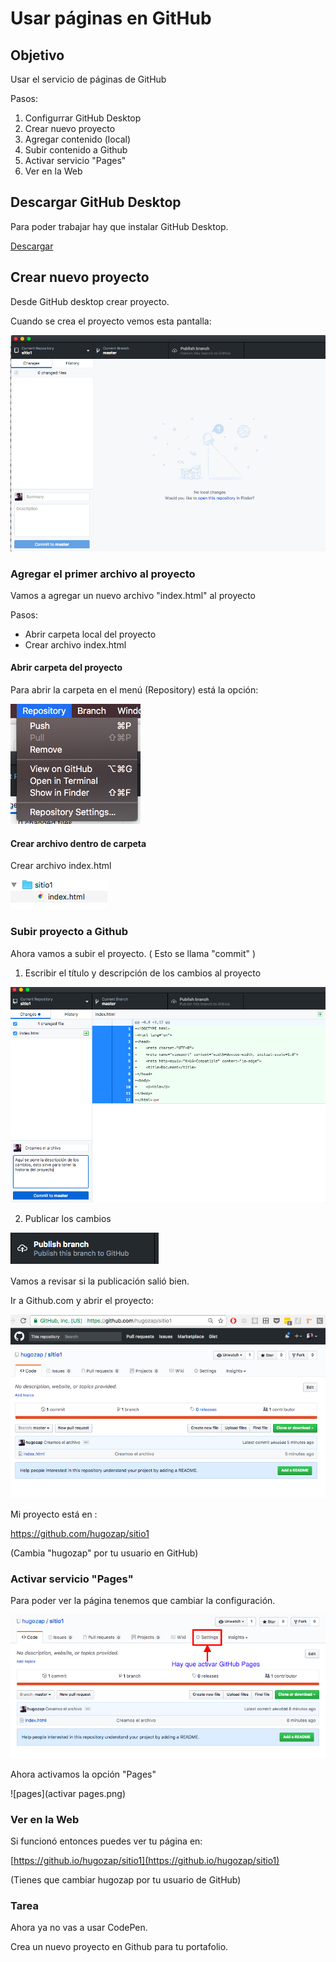 # Usar páginas en GitHub

## Objetivo

Usar el servicio de páginas de GitHub

Pasos:

1. Configurrar GitHub Desktop
2. Crear nuevo proyecto
3. Agregar contenido (local)
4. Subir contenido a Github
5. Activar servicio "Pages"
6. Ver en la Web


## Descargar GitHub Desktop

Para poder trabajar hay que instalar
GitHub Desktop.


[Descargar](https://desktop.github.com/)

## Crear nuevo proyecto

Desde GitHub desktop crear proyecto.

Cuando se crea el proyecto vemos esta pantalla:

![Proyecto nuevo](proyecto_nuevo.png)

### Agregar el primer archivo al proyecto

Vamos a agregar un nuevo archivo "index.html" al proyecto

Pasos:

- Abrir carpeta local del proyecto
- Crear archivo index.html

#### Abrir carpeta del proyecto

Para abrir la carpeta en el menú (Repository) está la opción:

![Abrir Carpeta](show_finder.png)

#### Crear archivo dentro de carpeta

Crear archivo index.html

![Primer archivo](primer_archivo.png)


### Subir proyecto a Github

Ahora vamos a subir el proyecto.
( Esto se llama "commit" )

1. Escribir el título y descripción de los cambios al proyecto

![commit](primer_commit.png)

2. Publicar los cambios

![publicar](publicar.png)

Vamos a revisar si la publicación salió bien.

Ir a Github.com y abrir el proyecto:

![web](publicado.png)

Mi proyecto está en :

https://github.com/hugozap/sitio1

(Cambia "hugozap" por tu usuario en GitHub)

### Activar servicio "Pages"

Para poder ver la página tenemos que cambiar la configuración.

![settings](settings.png)

Ahora activamos la opción "Pages"

![pages](activar pages.png)

### Ver en la Web

Si funcionó entonces puedes ver tu página en:

[https://github.io/hugozap/sitio1](https://github.io/hugozap/sitio1)

(Tienes que cambiar hugozap por tu usuario de GitHub)


### Tarea

Ahora ya no vas a usar CodePen.

Crea un nuevo proyecto en Github para tu portafolio.




